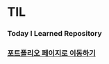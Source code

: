 # TIL
### Today I Learned Repository


### [포트폴리오 페이지로 이동하기](https://github.com/Woonggss/portfolio)
